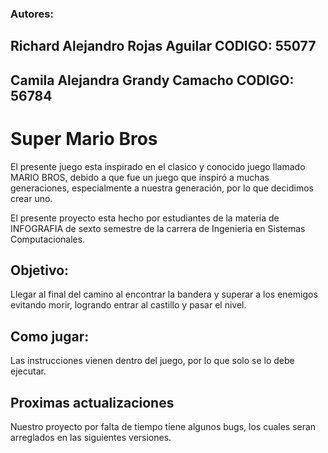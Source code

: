 <h3> Autores: </h3>
<h2> Richard Alejandro Rojas Aguilar CODIGO: 55077</h2>
<h2> Camila Alejandra Grandy Camacho CODIGO: 56784</h2>
<h1> Super Mario Bros </h1>
El presente juego esta inspirado en el clasico y conocido juego llamado MARIO BROS, debido a que fue un juego que inspiró a muchas generaciones, 
especialmente a nuestra generación, por lo que decidimos crear uno.

El presente proyecto esta hecho por estudiantes de la materia de INFOGRAFIA de sexto semestre de la carrera de Ingenieria en Sistemas Computacionales.

<h2>Objetivo: </h2>
Llegar al final del camino al encontrar la bandera y superar a los enemigos evitando morir, logrando entrar al castillo y pasar el nivel.

<h2>Como jugar: </h2>
Las instrucciones vienen dentro del juego, por lo que solo se lo debe ejecutar.
<h2> Proximas actualizaciones </h2>
Nuestro proyecto por falta de tiempo tiene algunos bugs, los cuales seran arreglados en las siguientes versiones.
